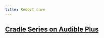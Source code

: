```yaml
---
title: Reddit save
---
```


## [Cradle Series on Audible Plus](https://www.reddit.com/r/Fantasy/comments/lfhq8g/will_wights_cradle_series_now_a_part_of_us/?utm_source=share&utm_medium=ios_app&utm_name=iossmf)
